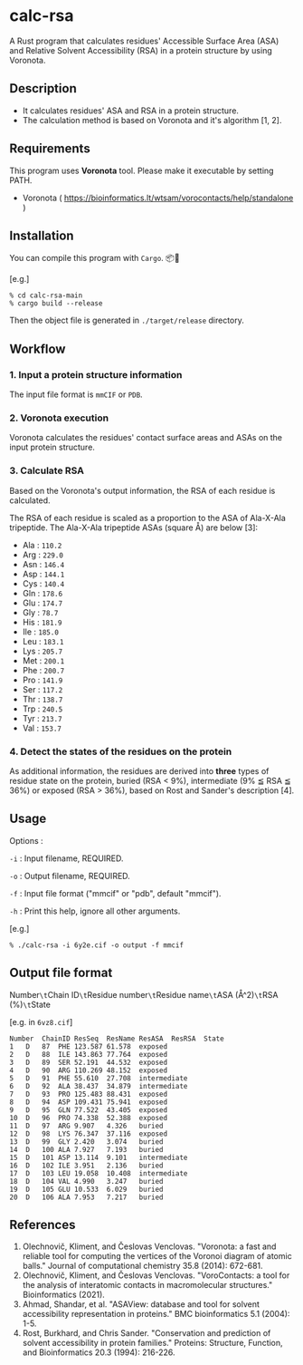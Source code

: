 # calc-rsa 

A Rust program that calculates residues' Accessible Surface Area (ASA) and Relative Solvent Accessibility (RSA) in a protein structure by using Voronota. 

## Description 

* It calculates residues' ASA and RSA in a protein structure. 
* The calculation method is based on Voronota and it's algorithm [1, 2]. 

## Requirements 

This program uses **Voronota** tool. Please make it executable by setting PATH. 

* Voronota ( https://bioinformatics.lt/wtsam/vorocontacts/help/standalone ) 

## Installation 

You can compile this program with `Cargo`. 📦🦀 

[e.g.] 

```
% cd calc-rsa-main 
% cargo build --release 
``` 

Then the object file is generated in `./target/release` directory. 

## Workflow 

### 1. Input a protein structure information 

The input file format is `mmCIF` or `PDB`. 

### 2. Voronota execution 

Voronota calculates the residues' contact surface areas and ASAs on the input protein structure. 

### 3. Calculate RSA 

Based on the Voronota's output information, the RSA of each residue is calculated. 

The RSA of each residue is scaled as a proportion to the ASA of Ala-X-Ala tripeptide. The Ala-X-Ala tripeptide ASAs (square Å) are below [3]: 

*  Ala : `110.2`
*  Arg : `229.0`
*  Asn : `146.4`
*  Asp : `144.1`
*  Cys : `140.4`
*  Gln : `178.6`
*  Glu : `174.7`
*  Gly : `78.7 `
*  His : `181.9`
*  Ile : `185.0`
*  Leu : `183.1`
*  Lys : `205.7`
*  Met : `200.1`
*  Phe : `200.7`
*  Pro : `141.9`
*  Ser : `117.2`
*  Thr : `138.7`
*  Trp : `240.5`
*  Tyr : `213.7`
*  Val : `153.7` 

### 4. Detect the states of the residues on the protein 

As additional information, the residues are derived into **three** types of residue state on the protein, buried (RSA < 9%), intermediate (9% ≦ RSA ≦ 36%) or exposed (RSA > 36%), based on Rost and Sander's description [4]. 

## Usage 

Options : 

`-i` : Input filename, REQUIRED. 

`-o` : Output filename, REQUIRED. 

`-f` : Input file format ("mmcif" or "pdb", default "mmcif"). 

`-h` : Print this help, ignore all other arguments.

[e.g.] 

``` 
% ./calc-rsa -i 6y2e.cif -o output -f mmcif
``` 

## Output file format 

Number`\t`Chain ID`\t`Residue number`\t`Residue name`\t`ASA (Å^2)`\t`RSA (%)`\t`State

[e.g. in `6vz8.cif`]

```
Number	ChainID	ResSeq	ResName	ResASA	ResRSA	State
1	D	87	PHE	123.587	61.578	exposed
2	D	88	ILE	143.863	77.764	exposed
3	D	89	SER	52.191	44.532	exposed
4	D	90	ARG	110.269	48.152	exposed
5	D	91	PHE	55.610	27.708	intermediate
6	D	92	ALA	38.437	34.879	intermediate
7	D	93	PRO	125.483	88.431	exposed
8	D	94	ASP	109.431	75.941	exposed
9	D	95	GLN	77.522	43.405	exposed
10	D	96	PRO	74.338	52.388	exposed
11	D	97	ARG	9.907	4.326	buried
12	D	98	LYS	76.347	37.116	exposed
13	D	99	GLY	2.420	3.074	buried
14	D	100	ALA	7.927	7.193	buried
15	D	101	ASP	13.114	9.101	intermediate
16	D	102	ILE	3.951	2.136	buried
17	D	103	LEU	19.058	10.408	intermediate
18	D	104	VAL	4.990	3.247	buried
19	D	105	GLU	10.533	6.029	buried
20	D	106	ALA	7.953	7.217	buried

```   

## References 

1. Olechnovič, Kliment, and Česlovas Venclovas. "Voronota: a fast and reliable tool for computing the vertices of the Voronoi diagram of atomic balls." Journal of computational chemistry 35.8 (2014): 672-681. 
2. Olechnovič, Kliment, and Česlovas Venclovas. "VoroContacts: a tool for the analysis of interatomic contacts in macromolecular structures." Bioinformatics (2021). 
3. Ahmad, Shandar, et al. "ASAView: database and tool for solvent accessibility representation in proteins." BMC bioinformatics 5.1 (2004): 1-5. 
4. Rost, Burkhard, and Chris Sander. "Conservation and prediction of solvent accessibility in protein families." Proteins: Structure, Function, and Bioinformatics 20.3 (1994): 216-226. 
